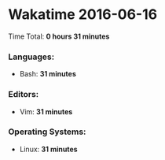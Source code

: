 # Wakatime 2016-06-16

Time Total: **0 hours 31 minutes**

### Languages:
- Bash: **31 minutes** 

### Editors:
- Vim: **31 minutes** 

### Operating Systems:
- Linux: **31 minutes** 

